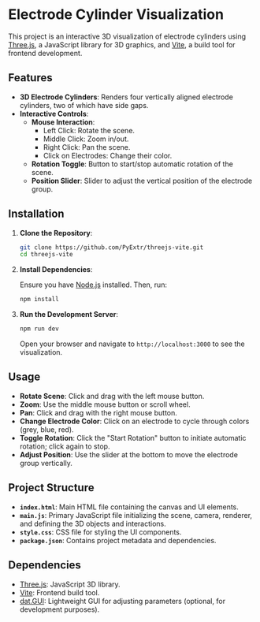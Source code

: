 # Electrode Cylinder Visualization

This project is an interactive 3D visualization of electrode cylinders using [Three.js](https://threejs.org/), a JavaScript library for 3D graphics, and [Vite](https://vitejs.dev/), a build tool for frontend development.

## Features

- **3D Electrode Cylinders**: Renders four vertically aligned electrode cylinders, two of which have side gaps.
- **Interactive Controls**:
  - **Mouse Interaction**:
    - Left Click: Rotate the scene.
    - Middle Click: Zoom in/out.
    - Right Click: Pan the scene.
    - Click on Electrodes: Change their color.
  - **Rotation Toggle**: Button to start/stop automatic rotation of the scene.
  - **Position Slider**: Slider to adjust the vertical position of the electrode group.

## Installation

1. **Clone the Repository**:

   ```bash
   git clone https://github.com/PyExtr/threejs-vite.git
   cd threejs-vite
   ```

2. **Install Dependencies**:

   Ensure you have [Node.js](https://nodejs.org/) installed. Then, run:

   ```bash
   npm install
   ```

3. **Run the Development Server**:

   ```bash
   npm run dev
   ```

   Open your browser and navigate to `http://localhost:3000` to see the visualization.

## Usage

- **Rotate Scene**: Click and drag with the left mouse button.
- **Zoom**: Use the middle mouse button or scroll wheel.
- **Pan**: Click and drag with the right mouse button.
- **Change Electrode Color**: Click on an electrode to cycle through colors (grey, blue, red).
- **Toggle Rotation**: Click the "Start Rotation" button to initiate automatic rotation; click again to stop.
- **Adjust Position**: Use the slider at the bottom to move the electrode group vertically.

## Project Structure

- **`index.html`**: Main HTML file containing the canvas and UI elements.
- **`main.js`**: Primary JavaScript file initializing the scene, camera, renderer, and defining the 3D objects and interactions.
- **`style.css`**: CSS file for styling the UI components.
- **`package.json`**: Contains project metadata and dependencies.

## Dependencies

- [Three.js](https://threejs.org/): JavaScript 3D library.
- [Vite](https://vitejs.dev/): Frontend build tool.
- [dat.GUI](https://github.com/dataarts/dat.gui): Lightweight GUI for adjusting parameters (optional, for development purposes).
